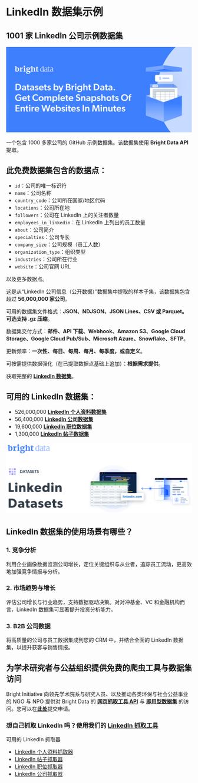 # LinkedIn 数据集示例

<h2>1001 家 LinkedIn 公司示例数据集</h2>

![LinkedIn dataset header](https://github.com/bright-cn/LinkedIn-dataset-samples/blob/main/linkedin-datasets.PNG)

一个包含 1000 多家公司的 GitHub 示例数据集。该数据集使用 <b>Bright Data API</b> 提取。

<h2>此免费数据集包含的数据点：</h2>

* ```id```：公司的唯一标识符
* ```name```：公司名称
* ```country_code```：公司所在国家/地区代码
* ```locations```：公司所在地
* ```followers```：公司在 LinkedIn 上的关注者数量
* ```employees_in_linkedin```：在 LinkedIn 上列出的员工数量
* ```about```：公司简介
* ```specialties```：公司专长
* ```company_size```：公司规模（员工人数）
* ```organization_type```：组织类型
* ```industries```：公司所在行业
* ```website```：公司官网 URL

以及更多数据点。

这是从“LinkedIn 公司信息（公开数据）”数据集中提取的样本子集，该数据集包含超过 <b>56,000,000 家公司</b>。

可用的数据集文件格式：<b>JSON、NDJSON、JSON Lines、CSV 或 Parquet。可选支持 .gz 压缩</b>。

数据集交付方式：<b>邮件、API 下载、Webhook、Amazon S3、Google Cloud Storage、Google Cloud Pub/Sub、Microsoft Azure、Snowflake、SFTP</b>。

更新频率：<b>一次性、每日、每周、每月、每季度，或自定义</b>。

可按需提供数据强化（在已提取数据点基础上追加）：<b>根据需求提供</b>。

获取完整的 <b>[LinkedIn 数据集](https://www.bright.cn/products/datasets/linkedin)</b>。

<h2>可用的 LinkedIn 数据集：</h2>

* 526,000,000 <b>[LinkedIn 个人资料数据集](https://www.bright.cn/products/datasets/linkedin/profiles)</b>
* 56,400,000 <b>[LinkedIn 公司数据集](https://www.bright.cn/products/datasets/linkedin/company)</b>
* 19,600,000 <b>[LinkedIn 职位数据集](https://www.bright.cn/products/datasets/linkedin/jobs)</b>
* 1,300,000 <b>[LinkedIn 帖子数据集](https://www.bright.cn/products/datasets/linkedin/posts)</b>

![LinkedIn dataset visual](https://github.com/bright-cn/Linkedin-dataset-samples/blob/main/linkedin-datasets-image.PNG)

<h2>LinkedIn 数据集的使用场景有哪些？</h2>

<h3>1. 竞争分析</h3>

利用企业画像数据监测公司增长，定位关键组织与从业者，追踪员工流动，更高效地加强竞争情报与分析。

<h3>2. 市场趋势与增长</h3>

评估公司增长与行业趋势，支持数据驱动决策。对对冲基金、VC 和金融机构而言，LinkedIn 数据集可显著提升投资分析能力。

<h3>3. B2B 公司数据</h3>

将高质量的公司与员工数据集成到您的 CRM 中，并结合全面的 LinkedIn 数据集，以提升获客与销售情报。

<h2>为学术研究者与公益组织提供免费的爬虫工具与数据集访问</h2>

Bright Initiative 向领先学术院系与研究人员、以及推动各类环保与社会公益事业的 NGO 与 NPO 提供对 Bright Data 的 <b>[网页抓取工具 API](https://www.bright.cn/products/web-scraper)</b> 与 <b>[即用型数据集](https://www.bright.cn/products/datasets)</b> 的访问。您可以在<b>[此处](https://brightinitiative.com)</b>提交申请。

### 想自己抓取 LinkedIn 吗？使用我们的 [LinkedIn 抓取工具](https://www.bright.cn/products/web-scraper/linkedin)
可用的 LinkedIn 抓取器
- [LinkedIn 个人资料抓取器](https://www.bright.cn/products/web-scraper/linkedin/profiles)
- [LinkedIn 帖子抓取器](https://www.bright.cn/products/web-scraper/linkedin/post)
- [LinkedIn 职位抓取器](https://www.bright.cn/products/web-scraper/linkedin/jobs)
- [LinkedIn 公司抓取器](https://www.bright.cn/products/web-scraper/linkedin/company)
